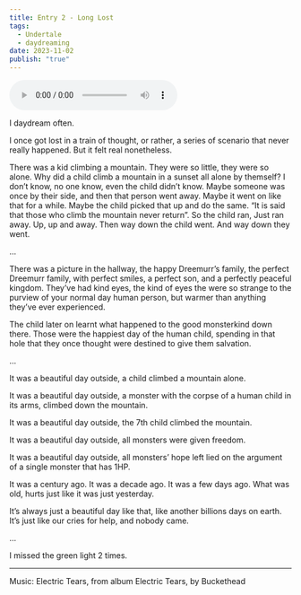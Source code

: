 ```yaml
---
title: Entry 2 - Long Lost
tags:
  - Undertale
  - daydreaming
date: 2023-11-02
publish: "true"
---
```

<audio src="_media/12 - Electric Tears.mp3" controls autoplay></audio>

I daydream often.

I once got lost in a train of thought, or rather, a series of scenario that never really happened. But it felt real nonetheless.

There was a kid climbing a mountain. They were so little, they were so alone. Why did a child climb a mountain in a sunset all alone by themself? I don’t know, no one know, even the child didn’t know. Maybe someone was once by their side, and then that person went away. Maybe it went on like that for a while. Maybe the child picked that up and do the same. “It is said that those who climb the mountain never return”. So the child ran, Just ran away. Up, up and away. Then way down the child went. And way down they went.

…

There was a picture in the hallway, the happy Dreemurr’s family, the perfect Dreemurr family, with perfect smiles, a perfect son, and a perfectly peaceful kingdom. They’ve had kind eyes, the kind of eyes the were so strange to the purview of your normal day human person, but warmer than anything they’ve ever experienced.

The child later on learnt what happened to the good monsterkind down there. Those were the happiest day of the human child, spending in that hole that they once thought were destined to give them salvation.

…

It was a beautiful day outside, a child climbed a mountain alone.

It was a beautiful day outside, a monster with the corpse of a human child in its arms, climbed down the mountain.

It was a beautiful day outside, the 7th child climbed the mountain.

It was a beautiful day outside, all monsters were given freedom.

It was a beautiful day outside, all monsters’ hope left lied on the argument of a single monster that has 1HP.

It was a century ago. It was a decade ago. It was a few days ago. What was old, hurts just like it was just yesterday.

It’s always just a beautiful day like that, like another billions days on earth. It’s just like our cries for help, and nobody came.

…

I missed the green light 2 times.

-------------------------------
Music: Electric Tears, from album Electric Tears, by Buckethead